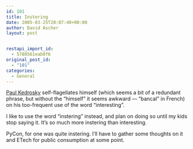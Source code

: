 ```yaml
---
id: 101
title: Instering
date: 2005-03-25T20:07:40+00:00
author: David Ascher
layout: post


restapi_import_id:
  - 5780561eab8f6
original_post_id:
  - "101"
categories:
  - General
---
```

[Paul Kedrosky](http://paul.kedrosky.com/archives/001170.html) self-flagellates himself (which seems a bit of a redundant phrase, but without the &#8220;himself&#8221; it seems awkward &#8212; &#8220;bancal&#8221; in French) on his too-frequent use of the word &#8220;interesting&#8221;.

I like to use the word &#8220;instering&#8221; instead, and plan on doing so until my kids stop saying it. It&#8217;s so much more instering than interesting.

PyCon, for one was quite instering. I&#8217;ll have to gather some thoughts on it and ETech for public consumption at some point.
